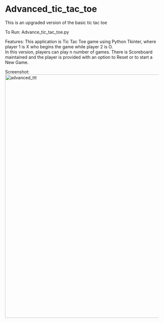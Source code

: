 # Advanced_tic_tac_toe
This is an upgraded version of the basic tic tac toe

To Run:
Advance_tic_tac_toe.py

Features:
This application is Tic Tac Toe game using Python Tkinter, where player 1 is X who begins the game while player 2 
is O.                                                                                                                          
In this version, players can play n number of games. There is Scoreboard maintained and the player 
is provided with an option to Reset or to start a New Game.


Screenshot:
<img width="796" alt="advanced_ttt" src="https://user-images.githubusercontent.com/61301997/107775395-38aebe80-6d66-11eb-9c24-d550eef86d93.png">


